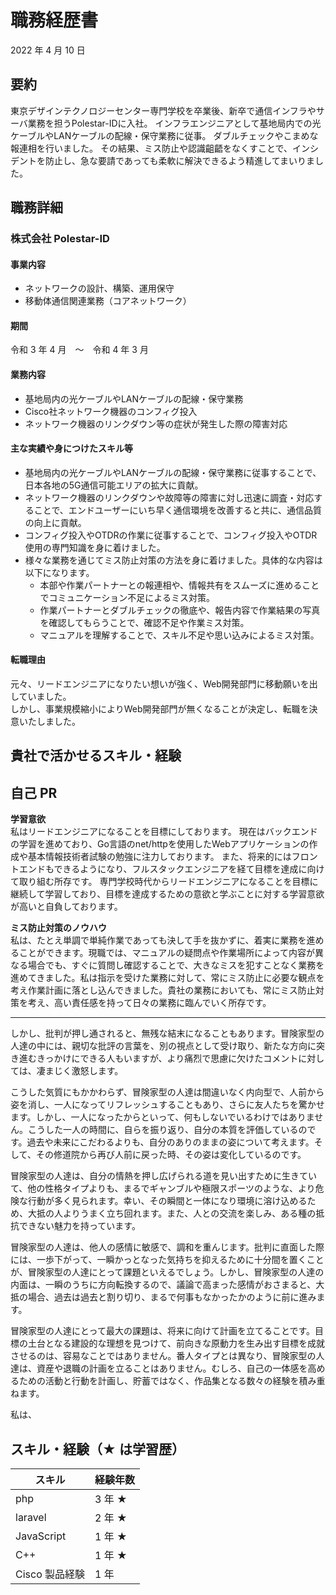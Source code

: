 # 職務経歴書

2022 年 4 月 10 日

## 要約

東京デザインテクノロジーセンター専門学校を卒業後、新卒で通信インフラやサーバ業務を担うPolestar-IDに入社。
インフラエンジニアとして基地局内での光ケーブルやLANケーブルの配線・保守業務に従事。
ダブルチェックやこまめな報連相を行いました。
その結果、ミス防止や認識齟齬をなくすことで、インシデントを防止し、急な要請であっても柔軟に解決できるよう精進してまいりました。

## 職務詳細

### 株式会社 Polestar-ID

#### 事業内容

- ネットワークの設計、構築、運用保守
- 移動体通信関連業務（コアネットワーク）

#### 期間
 
令和 3 年 4 月　〜　令和 4 年 3 月

#### 業務内容

- 基地局内の光ケーブルやLANケーブルの配線・保守業務
- Cisco社ネットワーク機器のコンフィグ投入
- ネットワーク機器のリンクダウン等の症状が発生した際の障害対応

#### 主な実績や身につけたスキル等

- 基地局内の光ケーブルやLANケーブルの配線・保守業務に従事することで、日本各地の5G通信可能エリアの拡大に貢献。
- ネットワーク機器のリンクダウンや故障等の障害に対し迅速に調査・対応することで、エンドユーザーにいち早く通信環境を改善すると共に、通信品質の向上に貢献。
- コンフィグ投入やOTDRの作業に従事することで、コンフィグ投入やOTDR使用の専門知識を身に着けました。
- 様々な業務を通じてミス防止対策の方法を身に着けました。具体的な内容は以下になります。
  - 本部や作業パートナーとの報連相や、情報共有をスムーズに進めることでコミュニケーション不足によるミス対策。
  - 作業パートナーとダブルチェックの徹底や、報告内容で作業結果の写真を確認してもらうことで、確認不足や作業ミス対策。
  - マニュアルを理解することで、スキル不足や思い込みによるミス対策。

#### 転職理由

元々、リードエンジニアになりたい想いが強く、Web開発部門に移動願いを出していました。  
しかし、事業規模縮小によりWeb開発部門が無くなることが決定し、転職を決意いたしました。

## 貴社で活かせるスキル・経験



## 自己 PR

**学習意欲**  
私はリードエンジニアになることを目標にしております。
現在はバックエンドの学習を進めており、Go言語のnet/httpを使用したWebアプリケーションの作成や基本情報技術者試験の勉強に注力しております。
また、将来的にはフロントエンドもできるようになり、フルスタックエンジニアを経て目標を達成に向けて取り組む所存です。
専門学校時代からリードエンジニアになることを目標に継続して学習しており、目標を達成するための意欲と学ぶことに対する学習意欲が高いと自負しております。

**ミス防止対策のノウハウ**  
私は、たとえ単調で単純作業であっても決して手を抜かずに、着実に業務を進めることができます。現職では、マニュアルの疑問点や作業場所によって内容が異なる場合でも、すぐに質問し確認することで、大きなミスを犯すことなく業務を進めてきました。私は指示を受けた業務に対して、常にミス防止に必要な観点を考え作業計画に落とし込んできました。貴社の業務においても、常にミス防止対策を考え、高い責任感を持って日々の業務に臨んでいく所存です。

****
しかし、批判が押し通されると、無残な結末になることもあります。冒険家型の人達の中には、親切な批評の言葉を、別の視点として受け取り、新たな方向に突き進むきっかけにできる人もいますが、より痛烈で思慮に欠けたコメントに対しては、凄まじく激怒します。

こうした気質にもかかわらず、冒険家型の人達は間違いなく内向型で、人前から姿を消し、一人になってリフレッシュすることもあり、さらに友人たちを驚かせます。しかし、一人になったからといって、何もしないでいるわけではありません。こうした一人の時間に、自らを振り返り、自分の本質を評価しているのです。過去や未来にこだわるよりも、自分のありのままの姿について考えます。そして、その修道院から再び人前に戻った時、その姿は変化しているのです。

冒険家型の人達は、自分の情熱を押し広げられる道を見い出すために生きていて、他の性格タイプよりも、まるでギャンブルや極限スポーツのような、より危険な行動が多く見られます。幸い、その瞬間と一体になり環境に溶け込めるため、大抵の人よりうまく立ち回れます。また、人との交流を楽しみ、ある種の抵抗できない魅力を持っています。

冒険家型の人達は、他人の感情に敏感で、調和を重んじます。批判に直面した際には、一歩下がって、一瞬かっとなった気持ちを抑えるために十分間を置くことが、冒険家型の人達にとって課題といえるでしょう。しかし、冒険家型の人達の内面は、一瞬のうちに方向転換するので、議論で高まった感情がおさまると、大抵の場合、過去は過去と割り切り、まるで何事もなかったかのように前に進みます。

冒険家型の人達にとって最大の課題は、将来に向けて計画を立てることです。目標の土台となる建設的な理想を見つけて、前向きな原動力を生み出す目標を成就させるのは、容易なことではありません。番人タイプとは異なり、冒険家型の人達は、資産や退職の計画を立ることはありません。むしろ、自己の一体感を高めるための活動と行動を計画し、貯蓄ではなく、作品集となる数々の経験を積み重ねます。

私は、

## スキル・経験（★ は学習歴）

| スキル         | 経験年数 |
| -------------- | -------- |
| php            | 3 年 ★   |
| laravel        | 2 年 ★   |
| JavaScript     | 1 年 ★   |
| C++            | 1 年 ★   |
| Cisco 製品経験 | 1 年     |
